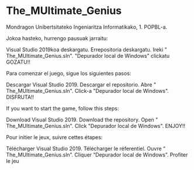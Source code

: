 # The_MUltimate_Genius
Mondragon Unibertsitateko Ingeniaritza Informatikako, 1. POPBL-a.

Jokoa hasteko, hurrengo pausuak jarraitu:

Visual Studio 2019koa deskargatu.
Errepositoria deskargatu.
Ireki " The_MUltimate_Genius.sln".
"Depurador local de Windows" clickatu
GOZATU!!

Para comenzar el juego, sigue los siguientes pasos:

Descargar Visual Studio 2019.
Descargar el repositorio.
Abre " The_MUltimate_Genius.sln".
Click-a "Depurador local de Windows".
DISFRUTA!!

If you want to start the game, follow this steps:

Download Visual Studio 2019.
Download the repository.
Open " The_MUltimate_Genius.sln".
Click "Depurador local de Windows".
ENJOY!!

Pour initier le jeux, suivre cettes étapes:

Télécharger Visual Studio 2019.
Télécharger le réferentiel.
Ouvre “ The_MUltimate_Genius.sln”.
Cliquer “Depurador local de Windows”.
Profiter le jeu
